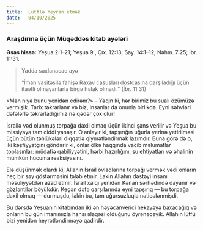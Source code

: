 ```yaml
---
title:  Lütflə heyran etmək
date:   04/10/2025
---
```


### Araşdırma üçün Müqəddəs kitab ayələri

**Əsas hissə:** Yeşua 2:1–21; Yeşua 9., Çıx. 12:13; Say. 14:1–12; Nəhm. 7:25; İbr. 11:31.

> <p>Yadda saxlanacaq ayə</p>
> “İman vasitəsilə fahişə Raxav casusları dostcasına qarşıladığı üçün itaətli olmayanlarla birgə həlak olmadı.” (İbr. 11:31)

«Mən niyə bunu yenidən edirəm?» – Yəqin ki, hər birimiz bu sualı özümüzə vermişik. Tarix təkrarlanır və biz, insanlar da onunla birlikdə. Eyni səhvləri dəfələrlə təkrarladığımız nə qədər çox olur!

İsrailə vəd olunmuş torpağa daxil olmaq üçün ikinci şans verilir və Yeşua bu missiyaya tam ciddi yanaşır. O anlayır ki, tapşırığın uğurla yerinə yetirilməsi üçün bütün təhlükələri diqqətlə qiymətləndirmək lazımdır. Buna görə də o, iki kəşfiyyatçını göndərir ki, onlar ölkə haqqında vacib məlumatlar toplasınlar: müdafiə qabiliyyətini, hərbi hazırlığını, su ehtiyatları və əhalinin mümkün hücuma reaksiyasını.

Elə düşünmək olardı ki, Allahın İsrail övladlarına torpağı vermək vədi onların heç bir səy göstərməsini tələb etmir. Lakin Allahın dəstəyi insanı məsuliyyətdən azad etmir. İsrail xalqı yenidən Kənan sərhədində dayanır və gözləntilər böyükdür. Keçən dəfə qarşılarında eyni tapşırıq — bu torpağa daxil olmaq — durmuşdu, lakin bu, tam uğursuzluqla nəticələnmişdi.

Bu dərsdə Yeşuanın kitabından iki ən həyəcanverici hekayəyə baxacağıq və onların bu gün imanımızla hansı əlaqəsi olduğunu öyrənəcəyik. Allahın lütfü bizi yenidən heyrətləndirməyə qadirdir.